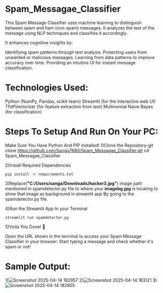 # Spam_Messagae_Classifier

This Spam Message Classifier uses machine learning to distinguish between spam and ham (non-spam) messages. It analyzes the text of the message using NLP techniques and classifies it accordingly.

It enhances cognitive insights by:

Identifying spam patterns through text analysis.
Protecting users from unwanted or malicious messages.
Learning from data patterns to improve accuracy over time.
Providing an intuitive UI for instant message classification.

# __Technologies Used__:

Python (NumPy, Pandas, scikit-learn)
Streamlit (for the interactive web UI)
TfidfVectorizer (for feature extraction from text)
Multinomial Naive Bayes (for classification)

# __Steps To Setup And Run On Your PC__:
Make Sure You Have Python And PIP Installed!
1)Clone the Repository-git clone https://github.com/Sangu7680/Spam_Messagae_Classifier.git
cd Spam_Messagae_Classifier

2)Install Required Dependencies

`pip install -r requirements.txt`

3)Replace(__"C:/Users/sanga/Downloads/hacker3.jpg"__) image path mentioned in spamdetector.py file to where your __imagebg.jpg__ is locating to show that image as background in streamlit app By going to the spamdetector.py file.

4)Run the Streamlit App In your Terminal
   
`streamlit run spamdetector.py`

5)Voila You Done! 🎉

Open the URL shown in the terminal to access your Spam Message Classifier in your browser. Start typing a message and check whether it's spam or not!



# Sample Output:

1)![Screenshot 2025-04-14 182957](https://github.com/user-attachments/assets/2cab63db-2f1e-41ab-ad1b-681e605da405)
2)![Screenshot 2025-04-14 183121](https://github.com/user-attachments/assets/82eea57e-374a-4efe-8ff9-7d462605ff5d)
3)![Screenshot 2025-04-14 182855](https://github.com/user-attachments/assets/38b9000f-3697-43c8-9846-0d7a122bcd26)




